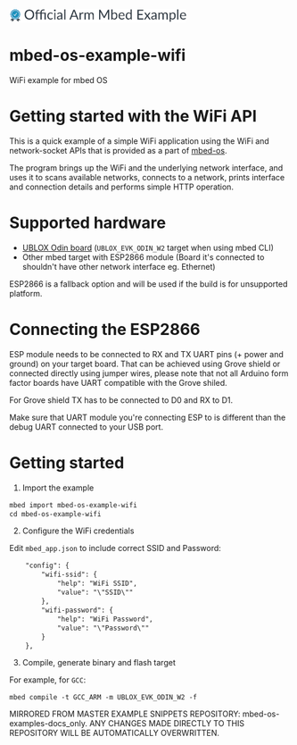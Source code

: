 ![](./resources/official_armmbed_example_badge.png)

# mbed-os-example-wifi
 
WiFi example for mbed OS
 
# Getting started with the WiFi API
 
This is a quick example of a simple WiFi application using the WiFi and network-socket APIs that is provided as a part of [mbed-os](github.com/armmbed/mbed-os).
 
The program brings up the WiFi and the underlying network interface, and uses it to scans available networks, connects to a network, prints interface and connection details and performs simple HTTP operation.
 
# Supported hardware
 
* [UBLOX Odin board](https://developer.mbed.org/platforms/ublox-EVK-ODIN-W2/) (`UBLOX_EVK_ODIN_W2` target when using mbed CLI)
* Other mbed target with ESP2866 module (Board it's connected to shouldn't have other network interface eg. Ethernet)
 
ESP2866 is a fallback option and will be used if the build is for unsupported platform.
 
# Connecting the ESP2866
 
ESP module needs to be connected to RX and TX UART pins (+ power and ground) on your target board. That can be achieved using Grove shield or connected directly using jumper wires, please note that not all Arduino form factor boards have UART compatible with the Grove shiled.
 
For Grove shield TX has to be connected to D0 and RX to D1.
 
Make sure that UART module you're connecting ESP to is different than the debug UART connected to your USB port.
 
#  Getting started
 
1. Import the example
 
  ```
  mbed import mbed-os-example-wifi
  cd mbed-os-example-wifi
  ```
2. Configure the WiFi credentials
 
  Edit ```mbed_app.json``` to include correct SSID and Password:
 
  ```
      "config": {
          "wifi-ssid": {
              "help": "WiFi SSID",
              "value": "\"SSID\""
          },
          "wifi-password": {
              "help": "WiFi Password",
              "value": "\"Password\""
          }
      },
  ```
 
3. Compile, generate binary and flash target
 
  For example, for `GCC`:
 
  ```
  mbed compile -t GCC_ARM -m UBLOX_EVK_ODIN_W2 -f
  ```

MIRRORED FROM MASTER EXAMPLE SNIPPETS REPOSITORY: mbed-os-examples-docs_only.
ANY CHANGES MADE DIRECTLY TO THIS REPOSITORY WILL BE AUTOMATICALLY OVERWRITTEN.
